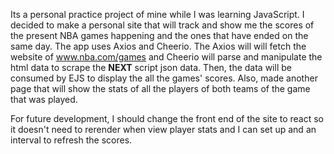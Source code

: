 Its a personal practice project of mine while I was learning JavaScript. I decided to make a personal site that will track and show me the scores of the present NBA games happening and the ones that have ended on the same day. The app uses Axios and Cheerio. The Axios will will fetch the website of www.nba.com/games and Cheerio will parse and manipulate the html data to scrape the __NEXT__ script json data. Then, the data will be consumed by EJS to display the all the games' scores. Also, made another page that will show the stats of all the players of both teams of the game that was played.

For future development, I should change the front end of the site to react so it doesn't need to rerender when view player stats and I can set up and an interval to refresh the scores.
